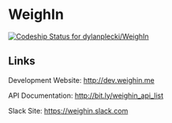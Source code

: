 WeighIn
=======

[ ![Codeship Status for dylanplecki/WeighIn](https://codeship.io/projects/eca8e040-2f0e-0132-f271-26a7e757b9fa/status)](https://codeship.io/projects/39450)

Links
-----

Development Website: http://dev.weighin.me

API Documentation: http://bit.ly/weighin_api_list

Slack Site: https://weighin.slack.com

